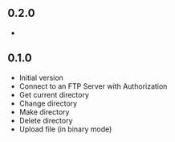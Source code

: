 ## 0.2.0

- 

## 0.1.0

- Initial version
- Connect to an FTP Server with Authorization
- Get current directory
- Change directory
- Make directory
- Delete directory
- Upload file (in binary mode)
